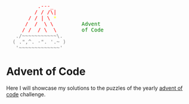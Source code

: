 <tt style="color:red">
&nbsp;&nbsp;&nbsp;&nbsp;&nbsp;&nbsp;&nbsp;&nbsp;&nbsp;&nbsp;.---_<br/>
&nbsp;&nbsp;&nbsp;&nbsp;&nbsp;&nbsp;&nbsp;&nbsp;&nbsp;/&nbsp;/&nbsp;/\|<br/>
&nbsp;&nbsp;&nbsp;&nbsp;&nbsp;&nbsp;&nbsp;/&nbsp;/&nbsp;|&nbsp;\ <span style="color:yellow">*<br/></span>
&nbsp;&nbsp;&nbsp;&nbsp;&nbsp;&nbsp;/&nbsp;&nbsp;/&nbsp;&nbsp;\&nbsp;\&nbsp;&nbsp;&nbsp;&nbsp;&nbsp;&nbsp;&nbsp;&nbsp;&nbsp;<span style="color:green">Advent</span><br>
&nbsp;&nbsp;&nbsp;&nbsp;&nbsp;/&nbsp;/&nbsp;&nbsp;/&nbsp;\&nbsp;&nbsp;\&nbsp;&nbsp;&nbsp;&nbsp;&nbsp;&nbsp;&nbsp;&nbsp;<span style="color:green">of Code</span><br/>
<span style="color:gray">
&nbsp;&nbsp;&nbsp;./~~~~~~~~~~~\.<br>
&nbsp;&nbsp;(&nbsp;.",^.&nbsp;-".&nbsp;'.~&nbsp;)&nbsp;&nbsp;&nbsp;&nbsp;&nbsp;<br/>
&nbsp;&nbsp;&nbsp;'~~~~~~~~~~~~~'&nbsp;&nbsp;&nbsp;&nbsp;&nbsp;&nbsp;<br/>
</span>
</tt>

# Advent of Code

Here I will showcase my solutions to the puzzles of the yearly [advent of code](https://adventofcode.com) challenge.